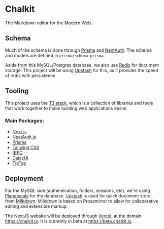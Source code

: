 # Chalkit

The Markdown editor for the Modern Web.

## Schema

Much of the schema is done through [Prisma](https://prisma.io) and [NextAuth](https://next-auth.js.org). The schema and models are defined in `prisma/schema.prisma`. 

Aside from this MySQL/Postgres database, we also use [Redis](https://redis.io) for document storage. This project will be using [Upstash](https://upstash.com) for this, as it provides the speed of redis with persistence.

## Tooling

This project uses the [T3 stack](https://create.t3.gg/), which is a collection of libraries and tools that work together to make building web applications easier.

### Main Packages:
- [Next.js](https://nextjs.org)
- [NextAuth.js](https://next-auth.js.org)
- [Prisma](https://prisma.io)
- [Tailwind CSS](https://tailwindcss.com)
- [tRPC](https://trpc.io)
- [DaisyUI](https://daisyui.com)
- [TipTap](https://tiptap.dev)

## Deployment

For the MySQL side (authentication, folders, sessions, etc), we're using [Planetscale](https://planetscale.com) for the database. [Upstash](https://upstash.com) is used for quick document store from [Milkdown](https://milkdown.dev). Milkdown is based on Prosemirror to allow for collaborative editing and extensible markup.

The NextJS website will be deployed through [Vercel](https://vercel.com), at the domain https://chalkit.io. It is currently in beta at https://beta.chalkit.io.